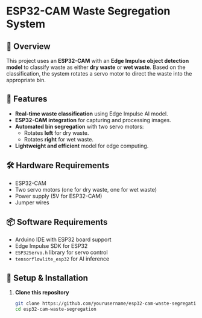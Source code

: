 # ESP32-CAM Waste Segregation System

## 📌 Overview
This project uses an **ESP32-CAM** with an **Edge Impulse object detection model** to classify waste as either **dry waste** or **wet waste**. Based on the classification, the system rotates a servo motor to direct the waste into the appropriate bin.

## 🚀 Features
- **Real-time waste classification** using Edge Impulse AI model.
- **ESP32-CAM integration** for capturing and processing images.
- **Automated bin segregation** with two servo motors:
  - Rotates **left** for dry waste.
  - Rotates **right** for wet waste.
- **Lightweight and efficient** model for edge computing.

## 🛠️ Hardware Requirements
- ESP32-CAM  
- Two servo motors (one for dry waste, one for wet waste)  
- Power supply (5V for ESP32-CAM)  
- Jumper wires  

## 📦 Software Requirements
- Arduino IDE with ESP32 board support  
- Edge Impulse SDK for ESP32  
- `ESP32Servo.h` library for servo control  
- `tensorflowlite_esp32` for AI inference  

## 🔧 Setup & Installation
1. **Clone this repository**  
   ```sh
   git clone https://github.com/yourusername/esp32-cam-waste-segregation.git
   cd esp32-cam-waste-segregation
